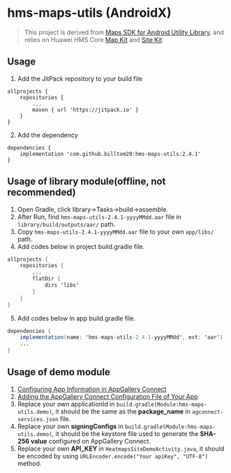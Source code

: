 # hms-maps-utils (AndroidX)

>This project is derived from [Maps SDK for Android Utility Library](https://github.com/googlemaps/android-maps-utils), and relies on Huawei HMS Core [Map Kit](https://developer.huawei.com/consumer/en/hms/huawei-MapKit) and [Site Kit](https://developer.huawei.com/consumer/en/hms/huawei-sitekit/).

## Usage
1. Add the JitPack repository to your build file
```
allprojects {
    repositories {
        ...
        maven { url 'https://jitpack.io' }
    }
}
```
2. Add the dependency
```
dependencies {
    implementation 'com.github.billtom20:hms-maps-utils:2.4.1'
}
```

## Usage of library module(offline, not recommended)
1. Open Gradle, click library->Tasks->build->assemble.
2. After Run, find `hms-maps-utils-2.4.1-yyyyMMdd.aar` file in `library/build/outputs/aar/` path.
3. Copy `hms-maps-utils-2.4.1-yyyyMMdd.aar` file to your own `app/libs/` path.
4. Add codes below in project build.gradle file.
```java
allprojects {
	repositories {
		...
		flatDir {
			dirs 'libs'
		}
	}
}
```
5. Add codes below in app build.gradle file.
```java
dependencies {
    implementation(name: 'hms-maps-utils-2.4.1-yyyyMMdd', ext: 'aar')
    ...
}
```

## Usage of demo module
1. [Configuring App Information in AppGallery Connect](https://developer.huawei.com/consumer/en/doc/development/HMSCore-Guides/android-sdk-config-agc-0000001061560289)
2. [Adding the AppGallery Connect Configuration File of Your App](https://developer.huawei.com/consumer/en/doc/development/HMSCore-Guides/android-sdk-integrating-sdk-0000001061671869#EN-US_TOPIC_0000001061671869__section4256162815361)
3. Replace your own applicationId in `build.gradle(Module:hms-maps-utils.demo)`, it should be the same as the **package_name** in `agconnect-services.json` file.
4. Replace your own **signingConfigs** in `build.gradle(Module:hms-maps-utils.demo)`, it should be the keystore file used to generate the **SHA-256 value** configured on AppGallery Connect.
5. Replace your own **API_KEY** in `HeatmapsSiteDemoActivity.java`, it should be encoded by using `URLEncoder.encode("Your apiKey", "UTF-8")` method.